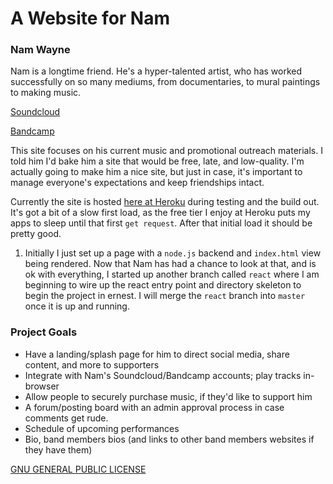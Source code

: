 A Website for Nam
====

### Nam Wayne

Nam is a longtime friend. He's a hyper-talented artist, who has worked successfully on so many mediums, from documentaries, to mural paintings to making music.

[Soundcloud](https://soundcloud.com/user-904682438)

[Bandcamp](https://namwayne.bandcamp.com/releases)

This site focuses on his current music and promotional outreach materials. I told him I'd bake him a site that would be free, late, and low-quality. I'm actually going to make him a nice site, but just in case, it's important to manage everyone's expectations and keep friendships intact.

Currently the site is hosted [here at Heroku](https://nam-wayne.herokuapp.com/) during testing and the build out. It's got a bit of a slow first load, as the free tier I enjoy at Heroku puts my apps to sleep until that first `get request`. After that initial load it should be pretty good.

1. Initially I just set up a page with a `node.js` backend and `index.html` view being rendered. Now that Nam has had a chance to look at that, and is ok with everything, I started up another branch called `react` where I am beginning to wire up the react entry point and directory skeleton to begin the project in ernest. I will merge the `react` branch into `master` once it is up and running. 

### Project Goals

- Have a landing/splash page for him to direct social media, share content, and more to supporters
- Integrate with Nam's Soundcloud/Bandcamp accounts; play tracks in-browser
- Allow people to securely purchase music, if they'd like to support him
- A forum/posting board with an admin approval process in case comments get rude.
- Schedule of upcoming performances
- Bio, band members bios (and links to other band members websites if they have them)

[GNU GENERAL PUBLIC LICENSE](https://github.com/forrestfiller/Nam/blob/master/LICENSE.txt)
